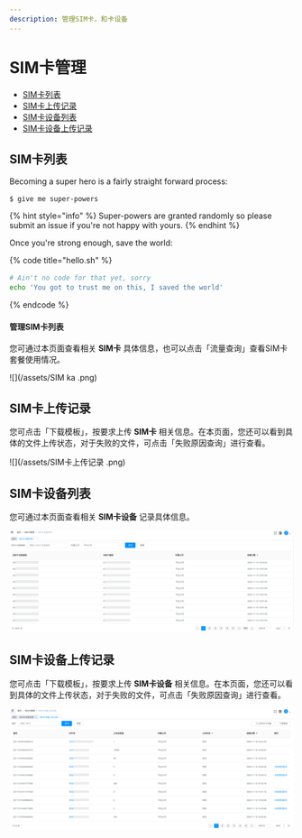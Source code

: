 ```yaml
---
description: 管理SIM卡，和卡设备
---
```


# SIM卡管理

* [SIM卡列表](sim-ka-guan-li.md)
* [SIM卡上传记录](sim-ka-guan-li.md#sim-ka-shang-chuan-ji-lu)
* [SIM卡设备列表](sim-ka-guan-li.md#sim-ka-she-bei-lie-biao)
* [SIM卡设备上传记录](sim-ka-guan-li.md#sim-ka-she-bei-shang-chuan-ji-lu)

## SIM卡列表

Becoming a super hero is a fairly straight forward process:

```
$ give me super-powers
```

{% hint style="info" %}
 Super-powers are granted randomly so please submit an issue if you're not happy with yours.
{% endhint %}

Once you're strong enough, save the world:

{% code title="hello.sh" %}
```bash
# Ain't no code for that yet, sorry
echo 'You got to trust me on this, I saved the world'
```
{% endcode %}

#### 管理SIM卡列表
您可通过本页面查看相关 **SIM卡** 具体信息，也可以点击「流量查询」查看SIM卡套餐使用情况。

![](/assets/SIM ka .png)
## SIM卡上传记录
您可点击「下载模板」，按要求上传 **SIM卡** 相关信息。在本页面，您还可以看到具体的文件上传状态，对于失败的文件，可点击「失败原因查询」进行查看。

![](/assets/SIM卡上传记录 .png)
## SIM卡设备列表
您可通过本页面查看相关 **SIM卡设备** 记录具体信息。

![](/assets/WX20201116-141034.png)
## SIM卡设备上传记录
您可点击「下载模板」，按要求上传 **SIM卡设备** 相关信息。在本页面，您还可以看到具体的文件上传状态，对于失败的文件，可点击「失败原因查询」进行查看。

![](/assets/WX20201116-141416.png)

